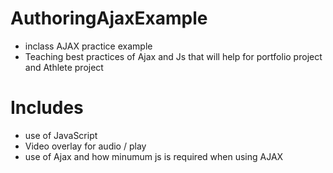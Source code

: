 # AuthoringAjaxExample #

- inclass AJAX practice example 
- Teaching best practices of Ajax and Js that will help for portfolio project and Athlete project

# Includes #
 - use of JavaScript 
 - Video overlay for audio / play 
 - use of Ajax and how minumum js is required when using AJAX

